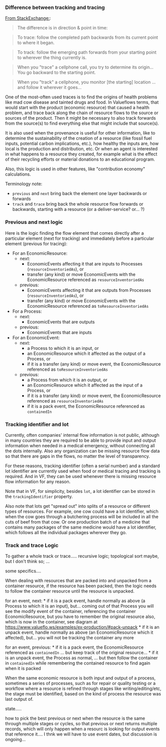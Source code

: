 ### Difference between tracking and tracing

[From StackExchange:](http://ell.stackexchange.com/questions/34391/difference-between-track-and-trace):

> The difference is in direction & point in time:

> To trace: follow the completed path backwards from its current point to where it began.

> To track: follow the emerging path forwards from your starting point to wherever the thing currently is.

> When you "trace" a cellphone call, you try to determine its origin... You go backward to the starting point.

> When you "track" a cellphone, you monitor [the starting] location ... and follow it wherever it goes...

One of the most-often used traces is to find the origins of health problems like mad cow disease and tainted drugs and food. In Valueflows terms, that would start with the product (economic resource) that caused a health problem, and trace back along the chain of resource flows to the source or sources of the product.  Then it might be necessary to also track forwards from the source(s) to find everything else that might include that source(s).

It is also used when the provenance is useful for other information, like to determine the sustainability of the creation of a resource (like fossil fuel inputs, potential carbon implications, etc.), how healthy the inputs are, how local is the production and distribution, etc.  Or when an agent is interested in what happens to a resource they created, for example what is the effect of their recycling efforts or material donations to an educational program.

Also, this logic is used in other features, like "contribution economy" calculations.

Terminology note:
* `previous` and `next` bring back the element one layer backwards or forwards
* `track` and `trace` bring back the whole resource flow forwards or backwards, starting with a resource (or a deliver-service? or... ?)

### Previous and next logic

Here is the logic finding the flow element that comes directly after a particular element (next for tracking) and immediately before a particular element (previous for tracing):

* For an EconomicResource:
    * next:
        * EconomicEvents affecting it that are inputs to Processes (`resourceInventoriedAs`), or
        * transfer (any kind) or move EconomicEvents with the EconomicResource referenced as `resourceInventoriedAs`
    * previous:
        * EconomicEvents affecting it that are outputs from Processes (`resourceInventoriedAs`), or
        * transfer (any kind) or move EconomicEvents with the EconomicResource referenced as `toResourceInventoriedAs`
* For a Process:
    * next:
        * EconomicEvents that are outputs
    * previous:
        * EconomicEvents that are inputs
* For an EconomicEvent:
    * next:
        * a Process to which it is an input, or
        * an EconomicResource which it affected as the output of a Process, or
        * if it is a transfer (any kind) or move event, the EconomicResource referenced as `toResourceInventoriedAs`
    * previous:
        * a Process from which it is an output, or
        * an EconomicResource which it affected as the input of a Process, or
        * if it is a transfer (any kind) or move event, the EconomicResource referenced as `resourceInventoriedAs`
        * if it is a pack event, the EconomicResource referenced as `containedIn`

### Tracking identifier and lot

Currently, often companies' internal flow information is not public, although in many countries they are required to be able to provide input and output information when needed in a medical emergency, without connecting all the dots internally.  Also any organization can be missing resource flow data so that there are gaps in the flows, no matter the level of transparency.

For these reasons, tracking identifier (often a serial number) and a standard lot identifier are currently used when food or medical tracing and tracking is required.  And in VF, they can be used whenever there is missing resource flow information for any reason.

Note that in VF, for simplicity, besides `lot`, a lot identifier can be stored in the `trackingIdentifier` property.

Also note that lots get "spread out" into splits of a resource or different types of resources.  For example, one cow could have a lot identifier, which when the cow goes through a butchering process will be included in all the cuts of beef from that cow.  Or one production batch of a medicine that contains many packages of the same medicine would have a lot identifier, which follows all the individual packages wherever they go.


### Track and trace Logic

To gather a whole track or trace..... recursive logic; topological sort  maybe, but I don't think so; ...


some specifics....

When dealing with resources that are packed into and unpacked from a container resource, if the resource has been packed, then the logic needs to follow the container resource until the resource is unpacked.


for an event, next:
        * if it is a pack event, handle normally as above (a Process to which it is an input), but... coming out of that Process you will see the modify event of the container, referencing the container EconomicResource, but you have to remember the original resource also, which is now in the container, see diagram at https://www.valueflo.ws/examples/ex-production/#pack-unpack
        * if it is an unpack event, handle normally as above (an EconomicResource which it affected), but... you will not be tracking the container any more

for an event, previous:
        * if it is a pack event, the EconomicResource referenced as `containedIn` ... but keep track of the original resource...
        * if it is an unpack event, the Process as normal, ... but then follow the container in `containedIn` while remembering the contained resource to find again when it is packed


When the same economic resource is both input and output of a process, sometimes a series of processes, such as for repair or quality testing or a workflow where a resource is refined through stages like writing/editing/etc, the stage must be identified, based on the kind of process the resource was last output of.

state.....

how to pick the best previous or next when the resource is the same through multiple stages or cycles, so that previous or next returns multiple records, which will only happen when a resourc is looking for output events that reference it.... I thnk we will have to use event dates, but discussion is ongoing...
